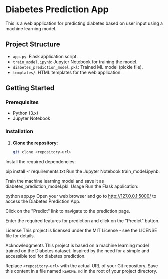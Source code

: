# Diabetes Prediction App

This is a web application for predicting diabetes based on user input using a machine learning model.

## Project Structure

- `app.py`: Flask application script.
- `train_model.ipynb`: Jupyter Notebook for training the model.
- `diabetes_prediction_model.pkl`: Trained ML model (pickle file).
- `templates/`: HTML templates for the web application.

## Getting Started

### Prerequisites

- Python (3.x)
- Jupyter Notebook

### Installation

1. **Clone the repository:**

   ```bash
   git clone <repository-url>
Install the required dependencies:


pip install -r requirements.txt
Run the Jupyter Notebook train_model.ipynb:

Train the machine learning model and save it as diabetes_prediction_model.pkl.
Usage
Run the Flask application:


python app.py
Open your web browser and go to http://127.0.0.1:5000/ to access the Diabetes Prediction App.

Click on the "Predict" link to navigate to the prediction page.

Enter the required features for prediction and click on the "Predict" button.

License
This project is licensed under the MIT License - see the LICENSE file for details.

Acknowledgments
This project is based on a machine learning model trained on the Diabetes dataset.
Inspired by the need for a simple and accessible tool for diabetes prediction.


Replace `<repository-url>` with the actual URL of your Git repository. Save this content in a file named `README.md` in the root of your project directory.





